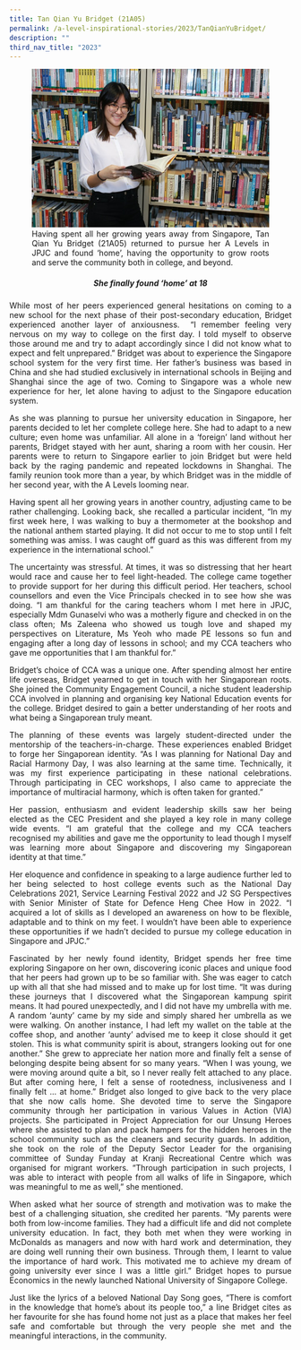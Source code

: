 ```yaml
---
title: Tan Qian Yu Bridget (21A05)
permalink: /a-level-inspirational-stories/2023/TanQianYuBridget/
description: ""
third_nav_title: "2023"
---
```

<div align=justify>

<figure>
<img src="/images/Accomplishment/2023/4Tan Qian Yu Bridget.jpg">
<figcaption> Having spent all her growing years away from Singapore, Tan Qian Yu Bridget (21A05) returned to pursue her A Levels in JPJC and found ‘home’, having the opportunity to grow roots and serve the community both in college, and beyond.</figcaption></figure>

<center><h5>She finally found ‘home’ at 18</center></h5>
	
<p>While most of her peers experienced general hesitations on coming to a new school for the next phase of their post-secondary education, Bridget experienced another layer of anxiousness.  “I remember feeling very nervous on my way to college on the first day. I told myself to observe those around me and try to adapt accordingly since I did not know what to expect and felt unprepared.” Bridget was about to experience the Singapore school system for the very first time. Her father’s business was based in China and she had studied exclusively in international schools in Beijing and Shanghai since the age of two. Coming to Singapore was a whole new experience for her, let alone having to adjust to the Singapore education system.</p>

<p>As she was planning to pursue her university education in Singapore, her parents decided to let her complete college here. She had to adapt to a new culture; even home was unfamiliar. All alone in a ‘foreign’ land without her parents, Bridget stayed with her aunt, sharing a room with her cousin. Her parents were to return to Singapore earlier to join Bridget but were held back by the raging pandemic and repeated lockdowns in Shanghai. The family reunion took more than a year, by which Bridget was in the middle of her second year, with the A Levels looming near.</p>

<p>Having spent all her growing years in another country, adjusting came to be rather challenging. Looking back, she recalled a particular incident, “In my first week here, I was walking to buy a thermometer at the bookshop and the national anthem started playing. It did not occur to me to stop until I felt something was amiss. I was caught off guard as this was different from my experience in the international school.”</p>

<p>The uncertainty was stressful. At times, it was so distressing that her heart would race and cause her to feel light-headed. The college came together to provide support for her during this difficult period. Her teachers, school counsellors and even the Vice Principals checked in to see how she was doing. “I am thankful for the caring teachers whom I met here in JPJC, especially Mdm Gunaselvi who was a motherly figure and checked in on the class often; Ms Zaleena who showed us tough love and shaped my perspectives on Literature, Ms Yeoh who made PE lessons so fun and engaging after a long day of lessons in school; and my CCA teachers who gave me opportunities that I am thankful for.”</p>

<p>Bridget’s choice of CCA was a unique one. After spending almost her entire life overseas, Bridget yearned to get in touch with her Singaporean roots. She joined the Community Engagement Council, a niche student leadership CCA involved in planning and organising key National Education events for the college. Bridget desired to gain a better understanding of her roots and what being a Singaporean truly meant.</p>

<p>The planning of these events was largely student-directed under the mentorship of the teachers-in-charge. These experiences enabled Bridget to forge her Singaporean identity. “As I was planning for National Day and Racial Harmony Day, I was also learning at the same time. Technically, it was my first experience participating in these national celebrations. Through participating in CEC workshops, I also came to appreciate the importance of multiracial harmony, which is often taken for granted.”</p>

<p>Her passion, enthusiasm and evident leadership skills saw her being elected as the CEC President and she played a key role in many college wide events. “I am grateful that the college and my CCA teachers recognised my abilities and gave me the opportunity to lead though I myself was learning more about Singapore and discovering my Singaporean identity at that time.”</p>

<p>Her eloquence and confidence in speaking to a large audience further led to her being selected to host college events such as the National Day Celebrations 2021, Service Learning Festival 2022 and J2 SG Perspectives with Senior Minister of State for Defence Heng Chee How in 2022. “I acquired a lot of skills as I developed an awareness on how to be flexible, adaptable and to think on my feet. I wouldn’t have been able to experience these opportunities if we hadn’t decided to pursue my college education in Singapore and JPJC.”</p>

<p>Fascinated by her newly found identity, Bridget spends her free time exploring Singapore on her own, discovering iconic places and unique food that her peers had grown up to be so familiar with. She was eager to catch up with all that she had missed and to make up for lost time. “It was during these journeys that I discovered what the Singaporean kampung spirit means. It had poured unexpectedly, and I did not have my umbrella with me. A random ‘aunty’ came by my side and simply shared her umbrella as we were walking. On another instance, I had left my wallet on the table at the coffee shop, and another ‘aunty’ advised me to keep it close should it get stolen. This is what community spirit is about, strangers looking out for one another.” She grew to appreciate her nation more and finally felt a sense of belonging despite being absent for so many years. “When I was young, we were moving around quite a bit, so I never really felt attached to any place. But after coming here, I felt a sense of rootedness, inclusiveness and I finally felt ... at home.” Bridget also longed to give back to the very place that she now calls home. She devoted time to serve the Singapore community through her participation in various Values in Action (VIA) projects. She participated in Project Appreciation for our Unsung Heroes where she assisted to plan and pack hampers for the hidden heroes in the school community such as the cleaners and security guards. In addition, she took on the role of the Deputy Sector Leader for the organising committee of Sunday Funday at Kranji Recreational Centre which was organised for migrant workers. “Through participation in such projects, I was able to interact with people from all walks of life in Singapore, which was meaningful to me as well,” she mentioned.</p>

<p>When asked what her source of strength and motivation was to make the best of a challenging situation, she credited her parents. “My parents were both from low-income families. They had a difficult life and did not complete university education. In fact, they both met when they were working in McDonalds as managers and now with hard work and determination, they are doing well running their own business. Through them, I learnt to value the importance of hard work. This motivated me to achieve my dream of going university ever since I was a little girl.” Bridget hopes to pursue Economics in the newly launched National University of Singapore College.</p>

<p>Just like the lyrics of a beloved National Day Song goes, “There is comfort in the knowledge that home’s about its people too,” a line Bridget cites as her favourite for she has found home not just as a place that makes her feel safe and comfortable but through the very people she met and the meaningful interactions, in the community.	</p>